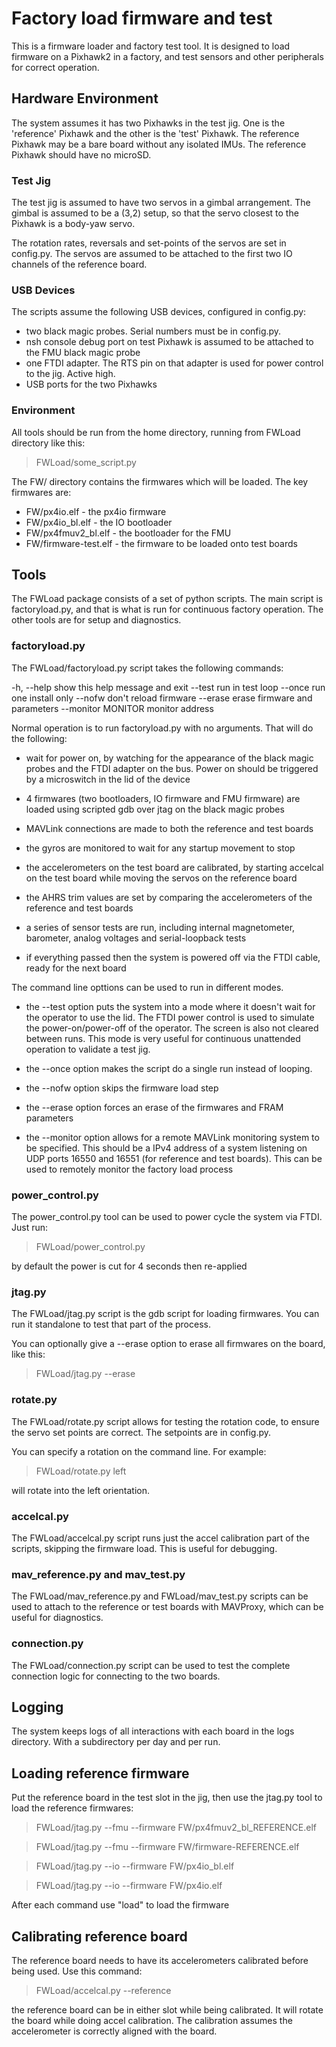# Factory load firmware and test 

This is a firmware loader and factory test tool. It is designed to load firmware 
on a Pixhawk2 in a factory, and test sensors and other peripherals for correct operation.

## Hardware Environment

The system assumes it has two Pixhawks in the test jig. One is the
'reference' Pixhawk and the other is the 'test' Pixhawk. The reference
Pixhawk may be a bare board without any isolated IMUs. The reference
Pixhawk should have no microSD.

### Test Jig

The test jig is assumed to have two servos in a gimbal
arrangement. The gimbal is assumed to be a (3,2) setup, so that the
servo closest to the Pixhawk is a body-yaw servo.  

The rotation rates, reversals and set-points of the servos are set in
config.py. The servos are assumed to be attached to the first two
IO channels of the reference board.

### USB Devices

The scripts assume the following USB devices, configured in config.py:

 * two black magic probes. Serial numbers must be in config.py. 
 * nsh console debug port on test Pixhawk is assumed to be attached to
   the FMU black magic probe
 * one FTDI adapter. The RTS pin on that adapter is used for power
   control to the jig. Active high.
 * USB ports for the two Pixhawks

### Environment

All tools should be run from the home directory, running from FWLoad
directory like this:

> FWLoad/some_script.py

The FW/ directory contains the firmwares which will be loaded. The key
firmwares are:

* FW/px4io.elf - the px4io firmware
* FW/px4io_bl.elf - the IO bootloader
* FW/px4fmuv2_bl.elf - the bootloader for the FMU
* FW/firmware-test.elf - the firmware to be loaded onto test boards

## Tools

The FWLoad package consists of a set of python scripts. The main
script is factoryload.py, and that is what is run for continuous
factory operation. The other tools are for setup and diagnostics.

### factoryload.py

The FWLoad/factoryload.py script takes the following commands:

  -h, --help         show this help message and exit
  --test             run in test loop
  --once             run one install only
  --nofw             don't reload firmware
  --erase            erase firmware and parameters
  --monitor MONITOR  monitor address

Normal operation is to run factoryload.py with no arguments. That will
do the following:

 * wait for power on, by watching for the appearance of the black
   magic probes and the FTDI adapter on the bus. Power on should be
   triggered by a microswitch in the lid of the device

 * 4 firmwares (two bootloaders, IO firmware and FMU firmware) are
   loaded using scripted gdb over jtag on the black magic probes

 * MAVLink connections are made to both the reference and test boards

 * the gyros are monitored to wait for any startup movement to stop

 * the accelerometers on the test board are calibrated, by starting
   accelcal on the test board while moving the servos on the reference
   board

 * the AHRS trim values are set by comparing the accelerometers of the
   reference and test boards

 * a series of sensor tests are run, including internal magnetometer,
   barometer, analog voltages and serial-loopback tests

 * if everything passed then the system is powered off via the FTDI
   cable, ready for the next board

The command line opttions can be used to run in different modes.

 * the --test option puts the system into a mode where it doesn't wait
   for the operator to use the lid. The FTDI power control is used to
   simulate the power-on/power-off of the operator. The screen is also
   not cleared between runs. This mode is very useful for continuous
   unattended operation to validate a test jig.

 * the --once option makes the script do a single run instead of
   looping. 

 * the --nofw option skips the firmware load step

 * the --erase option forces an erase of the firmwares and FRAM
   parameters

 * the --monitor option allows for a remote MAVLink monitoring system
   to be specified. This should be a IPv4 address of a system
   listening on UDP ports 16550 and 16551 (for reference and test
   boards). This can be used to remotely monitor the factory load
   process

### power_control.py

The power_control.py tool can be used to power cycle the system via
FTDI. Just run:

> FWLoad/power_control.py

by default the power is cut for 4 seconds then re-applied

### jtag.py

The FWLoad/jtag.py script is the gdb script for loading firmwares. You
can run it standalone to test that part of the process.

You can optionally give a --erase option to erase all firmwares on the
board, like this:

> FWLoad/jtag.py --erase

### rotate.py

The FWLoad/rotate.py script allows for testing the rotation code, to
ensure the servo set points are correct. The setpoints are in
config.py.

You can specify a rotation on the command line. For example:

> FWLoad/rotate.py left

will rotate into the left orientation.

### accelcal.py

The FWLoad/accelcal.py script runs just the accel calibration part of
the scripts, skipping the firmware load. This is useful for debugging.

### mav_reference.py and mav_test.py

The FWLoad/mav_reference.py and FWLoad/mav_test.py scripts can be used
to attach to the reference or test boards with MAVProxy, which can be
useful for diagnostics.

### connection.py

The FWLoad/connection.py script can be used to test the complete
connection logic for connecting to the two boards.

## Logging

The system keeps logs of all interactions with each board in the logs
directory. With a subdirectory per day and per run.

## Loading reference firmware

Put the reference board in the test slot in the jig, then use the
jtag.py tool to load the reference firmwares:

> FWLoad/jtag.py --fmu --firmware FW/px4fmuv2_bl_REFERENCE.elf

> FWLoad/jtag.py --fmu --firmware FW/firmware-REFERENCE.elf

> FWLoad/jtag.py --io --firmware FW/px4io_bl.elf

> FWLoad/jtag.py --io --firmware FW/px4io.elf

After each command use "load" to load the firmware

## Calibrating reference board

The reference board needs to have its accelerometers calibrated before
being used. Use this command:

> FWLoad/accelcal.py --reference

the reference board can be in either slot while being calibrated. It
will rotate the board while doing accel calibration. The calibration
assumes the accelerometer is correctly aligned with the board.
